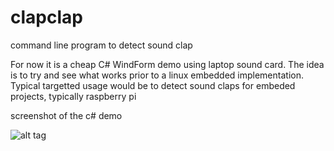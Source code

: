 clapclap
========

command line program to detect sound clap

For now it is a cheap C# WindForm demo using laptop sound card. The idea is to try and see what works prior to a linux embedded implementation.
Typical targetted usage would be to detect sound claps for embeded projects, typically raspberry pi

screenshot of the c# demo

![alt tag](https://raw.github.com/alexisdal/clapclap/master/doc/clap_demo1.png)


